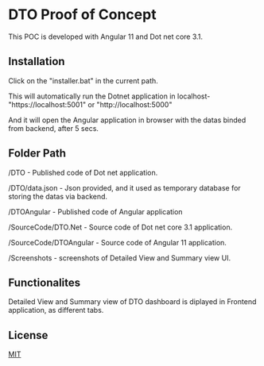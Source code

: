 # DTO Proof of Concept

This POC is developed with Angular 11 and Dot net core 3.1.

## Installation

Click on the "installer.bat" in the current path.

This will automatically run the Dotnet application in localhost- "https://localhost:5001" or "http://localhost:5000"

And it will open the Angular application in browser with the datas binded from backend, after 5 secs.

## Folder Path

/DTO - Published code of Dot net application.

/DTO/data.json - Json provided, and it used as temporary database for storing the datas via backend.

/DTOAngular - Published code of Angular application

/SourceCode/DTO.Net - Source code of Dot net core 3.1 application.

/SourceCode/DTOAngular - Source code of Angular 11 application.

/Screenshots - screenshots of Detailed View and Summary view UI.


## Functionalites

Detailed View and Summary view of DTO dashboard is diplayed in Frontend application, as different tabs.

## License
[MIT](https://choosealicense.com/licenses/mit/)
